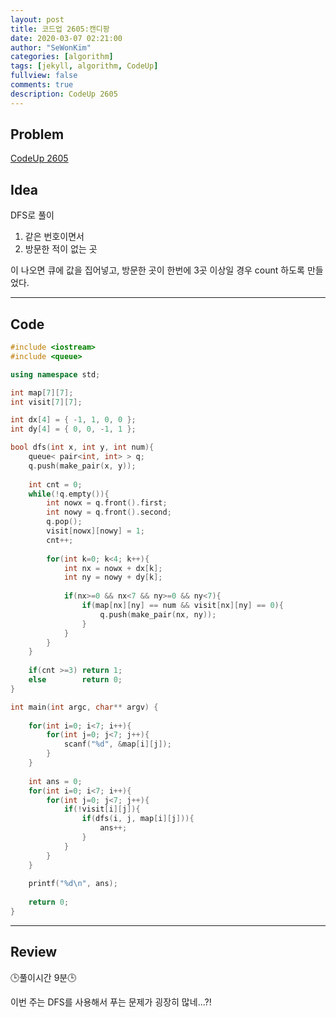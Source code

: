 ```yaml
---
layout: post
title: 코드업 2605:캔디팡
date: 2020-03-07 02:21:00
author: "SeWonKim"
categories: [algorithm]
tags: [jekyll, algorithm, CodeUp]
fullview: false
comments: true
description: CodeUp 2605
---
```


## Problem

[CodeUp 2605](https://codeup.kr/problem.php?id=2605)

## Idea

DFS로 풀이     

1. 같은 번호이면서
2. 방문한 적이 없는 곳

이 나오면 큐에 값을 집어넣고, 방문한 곳이 한번에 3곳 이상일 경우 count 하도록 만들었다.

---


## Code 
```cpp
#include <iostream>
#include <queue>

using namespace std;

int map[7][7];
int visit[7][7];

int dx[4] = { -1, 1, 0, 0 };
int dy[4] = { 0, 0, -1, 1 };

bool dfs(int x, int y, int num){
	queue< pair<int, int> > q;
	q.push(make_pair(x, y));
	
	int cnt = 0;
	while(!q.empty()){
		int nowx = q.front().first;
		int nowy = q.front().second;
		q.pop();
		visit[nowx][nowy] = 1;
		cnt++;
		 
		for(int k=0; k<4; k++){
			int nx = nowx + dx[k];
			int ny = nowy + dy[k];
			
			if(nx>=0 && nx<7 && ny>=0 && ny<7){
				if(map[nx][ny] == num && visit[nx][ny] == 0){
					q.push(make_pair(nx, ny));
				}
			}
		}
	}
	
	if(cnt >=3) return 1;
	else 		return 0;
}

int main(int argc, char** argv) {
	
	for(int i=0; i<7; i++){
		for(int j=0; j<7; j++){
			scanf("%d", &map[i][j]);
		}
	}
	
	int ans = 0;
	for(int i=0; i<7; i++){
		for(int j=0; j<7; j++){
			if(!visit[i][j]){
				if(dfs(i, j, map[i][j])){
					ans++;	
				}
			}
		}
	}
	
	printf("%d\n", ans);
	
	return 0;
}
```
---


## Review

🕒풀이시간 9분🕒 

이번 주는 DFS를 사용해서 푸는 문제가 굉장히 많네...?!
